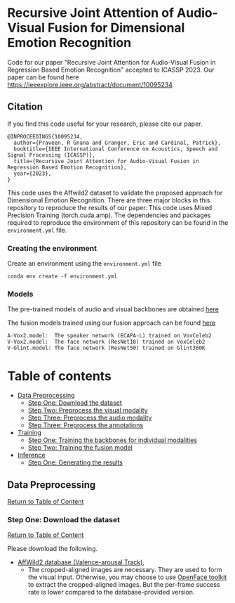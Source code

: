 # Recursive Joint Attention of Audio-Visual Fusion for Dimensional Emotion Recognition
Code for our paper "Recursive Joint Attention for Audio-Visual Fusion in Regression Based Emotion Recognition" accepted to ICASSP 2023. Our paper can be found here https://ieeexplore.ieee.org/abstract/document/10095234.

## Citation

If you find this code useful for your research, please cite our paper.

```
@INPROCEEDINGS{10095234,
  author={Praveen, R Gnana and Granger, Eric and Cardinal, Patrick},
  booktitle={IEEE International Conference on Acoustics, Speech and Signal Processing (ICASSP)}, 
  title={Recursive Joint Attention for Audio-Visual Fusion in Regression Based Emotion Recognition}, 
  year={2023},
}
```

This code uses the Affwild2 dataset to validate the proposed approach for Dimensional Emotion Recognition. There are three major blocks in this repository to reproduce the results of our paper. This code uses Mixed Precision Training (torch.cuda.amp). The dependencies and packages required to reproduce the environment of this repository can be found in the `environment.yml` file. 

### Creating the environment
Create an environment using the `environment.yml` file

`conda env create -f environment.yml`

### Models
The pre-trained models of audio and visual backbones are obtained [here](https://github.com/kuhnkeF/ABAW2020TNT)


The fusion models trained using our fusion approach can be found [here](https://drive.google.com/drive/folders/1W3c6V5bfGZTfwJLJq6ORSXXCLAsG7l2U?usp=share_link)

```
A-Vox2.model:  The speaker network (ECAPA-L) trained on VoxCeleb2
V-Vox2.model:  The face network (ResNet18) trained on VoxCeleb2
V-Glint.model: The face network (ResNet50) trained on Glint360K
```

# Table of contents <a name="Table_of_Content"></a>

+ [Data Preprocessing](#DP) 
    + [Step One: Download the dataset](#PD)
    + [Step Two: Preprocess the visual modality](#PV) 
    + [Step Three: Preprocess the audio modality](#PA)
    + [Step Three: Preprocess the annotations](#PL)
+ [Training](#Training) 
    + [Step One: Training the backbones for individual modalities](#TD) 
    + [Step Two: Training the fusion model](#TE) 
+ [Inference](#R)
    + [Step One: Generating the results](#GR)
 
## Data Preprocessing <a name="DP"></a>
[Return to Table of Content](#Table_of_Content)

### Step One: Download the dataset <a name="PD"></a>
[Return to Table of Content](#Table_of_Content)

Please download the following.
+ [AffWild2 database (Valence-arousal Track)](https://ibug.doc.ic.ac.uk/resources/aff-wild2/), 
    + The cropped-aligned images are necessary. They are used to form the visual input. Otherwise, you may
    choose to use [OpenFace toolkit](https://github.com/TadasBaltrusaitis/OpenFace/releases) to extract the cropped-aligned images. But the per-frame success rate
    is lower compared to the database-provided version.

